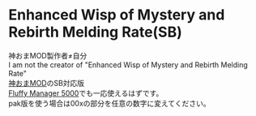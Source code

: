 # Enhanced Wisp of Mystery and Rebirth Melding Rate(SB)

神おまMOD製作者≠自分  
I am not the creator of "Enhanced Wisp of Mystery and Rebirth Melding Rate"  
[神おまMOD](https://www.nexusmods.com/monsterhunterrise/mods/345)のSB対応版  
[Fluffy Manager 5000](https://www.nexusmods.com/monsterhunterrise/mods/7)でも一応使えるはずです。  
pak版を使う場合は00xの部分を任意の数字に変えてください。
